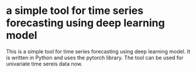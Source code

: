 # a simple tool for time series forecasting using deep learning model
This is a simple tool for time series forecasting using deep learning model. It is written in Python and uses the pytorch library. The tool can be used for univariate time sereis data now.